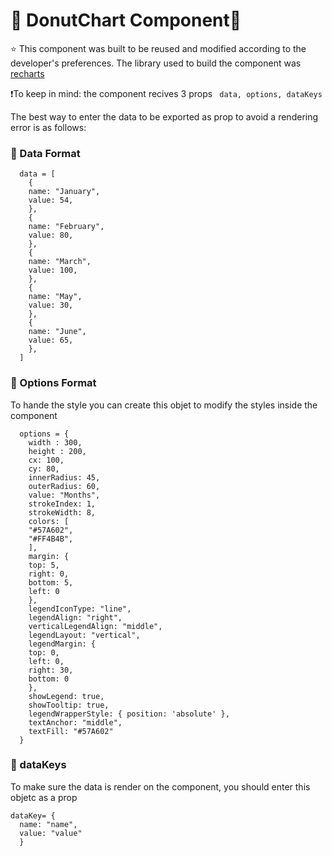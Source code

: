# :doughnut: DonutChart Component:doughnut:

:star: This component was built to be reused and modified according to the developer's preferences.
The library used to build the component was [recharts](https://recharts.org/en-US/api/PieChart)

❗To keep in mind: the component recives 3 props `` data, options, dataKeys``

 The best way to enter the data to be exported as prop to avoid a rendering error is as follows:
 
### :memo:  Data Format
```
  data = [
    {
    name: "January",
    value: 54,
    },
    {
    name: "February",
    value: 80,
    },
    {
    name: "March",
    value: 100,
    },
    {
    name: "May",
    value: 30,
    },
    {
    name: "June",
    value: 65,
    },
  ]
```

### :wrench: Options Format
To hande the style you can create this objet to modify the styles inside the component
```
  options = {
    width : 300,
    height : 200,
    cx: 100,
    cy: 80,
    innerRadius: 45,
    outerRadius: 60,
    value: "Months",
    strokeIndex: 1,
    strokeWidth: 8,
    colors: [
    "#57A602",
    "#FF4B4B",
    ],
    margin: {
    top: 5,
    right: 0,
    bottom: 5,
    left: 0
    },
    legendIconType: "line",
    legendAlign: "right",
    verticalLegendAlign: "middle",
    legendLayout: "vertical",
    legendMargin: {
    top: 0,
    left: 0,
    right: 30,
    bottom: 0
    },
    showLegend: true,
    showTooltip: true,
    legendWrapperStyle: { position: 'absolute' },
    textAnchor: "middle",
    textFill: "#57A602"
  }
```
### :key: dataKeys
To make sure the data is render on the component, you should enter this objetc as a prop
```
dataKey= {
  name: "name",
  value: "value"
  }
```
